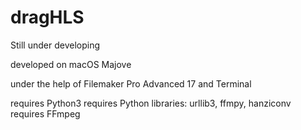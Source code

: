 # dragHLS
Still under developing

developed on macOS Majove

under the help of Filemaker Pro Advanced 17 and Terminal

requires Python3
requires Python libraries: urllib3, ffmpy, hanziconv
requires FFmpeg
